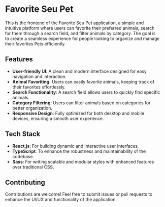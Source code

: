 # Favorite Seu Pet

This is the frontend of the Favorite Seu Pet application, a simple and intuitive platform where users can favorite their preferred animals, search for them through a search field, and filter animals by category. The goal is to create a seamless experience for people looking to organize and manage their favorites Pets efficiently.

## Features

- **User-friendly UI**: A clean and modern interface designed for easy navigation and interaction.
- **Animal Favoriting**: Users can easily favorite animals, keeping track of their favorites effortlessly.
- **Search Functionality**: A search field allows users to quickly find specific animals.
- **Category Filtering**: Users can filter animals based on categories for better organization.
- **Responsive Design**: Fully optimized for both desktop and mobile devices, ensuring a smooth user experience.

## Tech Stack

- **React.js**: For building dynamic and interactive user interfaces.
- **TypeScript**: To enhance the robustness and maintainability of the codebase.
- **Sass**: For writing scalable and modular styles with enhanced features over traditional CSS.

## Contributing

Contributions are welcome! Feel free to submit issues or pull requests to enhance the UI/UX and functionality of the application.
